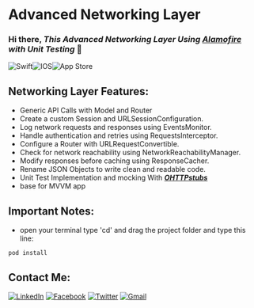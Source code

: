 # Advanced Networking Layer

### Hi there, ***This Advanced Networking Layer Using [Alamofire][Alamofire] with Unit Testing*** 👋


<img alt="Swift" src="https://img.shields.io/badge/swift-%23FA7343.svg?&style=for-the-badge&logo=swift&logoColor=white"/><img alt="IOS" src="https://img.shields.io/badge/iOS-000000?style=for-the-badge&logo=ios&logoColor=white"><img alt="App Store" src="https://img.shields.io/badge/App_Store-0D96F6?style=for-the-badge&logo=app-store&logoColor=white" />


## Networking Layer Features: 

- Generic API Calls with Model and Router
- Create a custom Session and URLSessionConfiguration.
- Log network requests and responses using EventsMonitor.
- Handle authentication and retries using RequestsInterceptor.
- Configure a Router with URLRequestConvertible.
- Check for network reachability using NetworkReachabilityManager.
- Modify responses before caching using ResponseCacher.
- Rename JSON Objects to write clean and readable code.
- Unit Test Implementation and mocking With ***[OHTTPstubs][OHTTPstubs]***
- base for MVVM app

## Important Notes:
  
- open your terminal type 'cd' and drag the project folder and type this line:
```
pod install
```
[OHTTPstubs]: https://github.com/AliSoftware/OHHTTPStubs
[Alamofire]: https://github.com/Alamofire/Alamofire
[contact]: https://www.linkedin.com/in/ali-fayed-8682aa1a6/
[fb]: https://www.facebook.com/alifayed26/
[tw]: https://www.twitter.com/Aliifayed
[mail]: https://docs.google.com/document/d/1Oo4S9pl0yM4K4uewlOh7poLAmEKLbjnFelIYHxBQL7o/edit?usp=sharing


## Contact Me:

[<img alt="LinkedIn" src="https://img.shields.io/badge/linkedin%20-%230077B5.svg?&style=for-the-badge&logo=linkedin&logoColor=white"/>][contact]  [<img alt="Facebook" src="https://img.shields.io/badge/Facebook%20-%231877F2.svg?&style=for-the-badge&logo=Facebook&logoColor=white"/>][fb]  [<img alt="Twitter" src="https://img.shields.io/badge/Aliifayed%20-%231DA1F2.svg?&style=for-the-badge&logo=Twitter&logoColor=white"/>][tw]  [<img alt="Gmail" src="https://img.shields.io/badge/Gmail-D14836?style=for-the-badge&logo=gmail&logoColor=white" />][mail]
